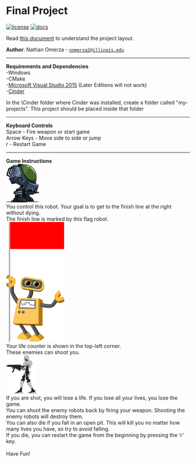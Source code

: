 # Final Project

[![license](https://img.shields.io/badge/license-MIT-green)](LICENSE)
[![docs](https://img.shields.io/badge/docs-yes-brightgreen)](docs/README.md)

Read [this document](https://cliutils.gitlab.io/modern-cmake/chapters/basics/structure.html) to understand the project
layout.

**Author**: Nathan Omerza - [`nomerza2@illinois.edu`](mailto:nomerza2@illinois.edu)

---
**Requirements and Dependencies**
<br>
-Windows
<br>
-CMake
<br>
-[Microsoft Visual Studio 2015](https://my.visualstudio.com/Downloads?q=visual%20studio%202015&wt.mc_id=o%7Emsft%7Evscom%7Eolder-downloads) (Later Editions will not work)
<br>
-[Cinder](https://libcinder.org/download)
<br>

In the \Cinder folder where Cinder was installed, create a folder called "my-projects".
This project should be placed inside that folder
<br>

---
**Keyboard Controls**
<br>
Space - Fire weapon or start game
<br>
Arrow Keys - Move side to side or jump
<br>
r - Restart Game

---
**Game Instructions**
<br>
![Alt text](assets/robot_right.png)
<br>
You control this robot. Your goal is to get to the finish line at the right without dying.
<br>
The finish line is marked by this flag robot.
<br>
![Alt_text](assets/redflagbot.png)
<br>
Your life counter is shown in the top-left corner.
<br>
These enemies can shoot you.
<br>
![Alt_text](assets/badRobotLeft.png)
<br>
If you are shot, you will lose a life. If you lose all your lives, you lose the game.
<br>
You can shoot the enemy robots back by firing your weapon. Shooting the enemy robots will destroy them.
<br>
You can also die if you fall in an open pit. This will kill you no matter how many lives you have, so try to avoid falling.
<br>
If you die, you can restart the game from the beginning by pressing the 'r' key.
<br>
<br>
Have Fun!